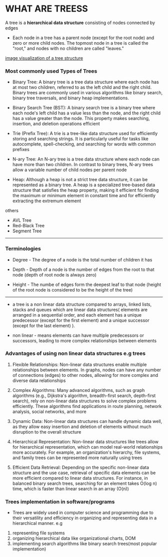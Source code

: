  # WHAT ARE TREESS
  A tree is a **hierarchical data structure** consisting of nodes connected by edges

 - Each node in a tree has a parent node (except for the root node) and zero or more child nodes. The topmost node in a tree is called the "root," and nodes with no children are called "leaves."

  [image visualization of a tree structure](https://media.geeksforgeeks.org/wp-content/uploads/20221124153129/Treedatastructure.png)

### Most commonly used Types of Trees
- Binary Tree: A binary tree is a tree data structure where each node has at most two children, referred to as the left child and the right child. Binary trees are commonly used in various algorithms like binary search, binary tree traversals, and binary heap implementations.

- Binary Search Tree (BST): A binary search tree is a binary tree where each node's left child has a value less than the node, and the right child has a value greater than the node. This property makes searching, insertion, and deletion operations efficient
- Trie (Prefix Tree): A trie is a tree-like data structure used for efficiently storing and searching strings. It is particularly useful for tasks like autocomplete, spell-checking, and searching for words with common prefixes

- N-ary Tree: An N-ary tree is a tree data structure where each node can have more than two children. In contrast to binary trees, N-ary trees allow a variable number of child nodes per parent node

- Heap: Although a heap is not a strict tree data structure, it can be represented as a binary tree. A heap is a specialized tree-based data structure that satisfies the heap property, making it efficient for finding the maximum or minimum element in constant time and for efficiently extracting the extremum element

others
- AVL Tree
- Red-Black Tree
- Segment Tree
***

 ### Terminologies
 - Degree - The degree of a node is the total number of children it has
 - Depth - Depth of a node is the number of edges from the root to that node (depth of root node is always zero)

 - Height - The numbe of edges form the deepest leaf to that node (height of the root node is considered to be the height of the tree)

      
***
 - a tree is a non linear data structure compared to arrays, linked lists, stacks and queues which are linear data structures( elements are arranged in a sequential order, and each element has a unique predecessor (except for the first element) and a unique successor (except for the last element) ).

 - non linear - means elements can have multiple predecessors or successors, leading to more complex relationships between elements

 ### Advantages of using non linear data structures e.g trees 
   1. Flexible Relationships: Non-linear data structures enable multiple relationships between elements. In graphs, nodes can have any number of connections (edges) to other nodes, allowing for more complex and diverse data relationships
  2. Complex Algorithms: Many advanced algorithms, such as graph algorithms (e.g., Dijkstra's algorithm, breadth-first search, depth-first search), rely on non-linear data structures to solve complex problems efficiently. These algorithms find applications in route planning, network analysis, social networks, and more
  3. Dynamic Data: Non-linear data structures can handle dynamic data well, as they allow easy insertion and deletion of elements without much disruption to the overall structure
  4. Hierarchical Representation: Non-linear data structures like trees allow for hierarchical representation, which can model real-world relationships more accurately. For example, an organization's hierarchy, file systems, and family trees can be represented more naturally using trees

  5. Efficient Data Retrieval: Depending on the specific non-linear data structure and the use case, retrieval of specific data elements can be more efficient compared to linear data structures. For instance, in balanced binary search trees, searching for an element takes O(log n) time, which is faster than linear search in an array (O(n))







### Trees implementation in software/programs

- Trees are widely used in computer science and programming due to their versatility and efficiency in organizing and representing data in a hierarchical manner.
 e.g 
 1. representing file systems
 2. organizing hierarchical data like organizational charts, DOM
 3. implementing search algorithms like binary search trees(most popular implementation)